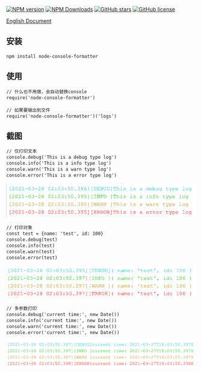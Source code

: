 [![NPM version][npm-image]][npm-url]
[![NPM Downloads][downloads-image]][downloads-url]
[![GitHub stars](https://img.shields.io/github/stars/xiandanin/node-console-formatter)](https://github.com/xiandanin/node-console-formatter/stars)
[![GitHub license](https://img.shields.io/github/license/xiandanin/node-console-formatter)](https://github.com/xiandanin/node-console-formatter/blob/master/LICENSE)

[npm-image]: https://img.shields.io/npm/v/node-console-formatter.svg?style=flat-square
[npm-url]: https://www.npmjs.com/package/node-console-formatter
[downloads-image]: https://img.shields.io/npm/dm/node-console-formatter.svg
[downloads-url]: https://npmcharts.com/compare/node-console-formatter?minimal=true
[downloads-url]: https://github.com/xiandanin/node-console-formatter

[English Document](README_EN.md)

## 安装
```
npm install node-console-formatter
```

## 使用
```
// 什么也不用做，会自动替换console
require('node-console-formatter')

// 如果要输出到文件
require('node-console-formatter')('logs')
```

## 截图
```
// 仅打印文本
console.debug('This is a debug type log')
console.info('This is a info type log')
console.warn('This is a warn type log')
console.error('This is a error type log')
```
![](screenshot/text.png)

```
// 打印对象
const test = {name: 'test', id: 100}
console.debug(test)
console.info(test)
console.warn(test)
console.error(test)
```
![](screenshot/object.png)

```
// 多参数打印
console.debug('current time:', new Date())
console.info('current time:', new Date())
console.warn('current time:', new Date())
console.error('current time:', new Date())
```
![](screenshot/multiple.png)
